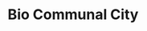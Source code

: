 ---
layout: strategy
title: Bio Communal City
team: Harneet Kaur, Truc Anh Nguyen & Yun Shu This
video: https://vimeo.com/281793565
---